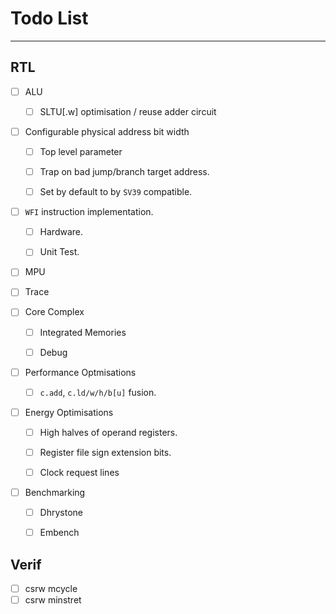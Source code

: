
# Todo List

---

## RTL

- [ ] ALU

  - [ ] SLTU[.w] optimisation / reuse adder circuit

- [ ] Configurable physical address bit width

  - [ ] Top level parameter

  - [ ] Trap on bad jump/branch target address.

  - [ ] Set by default to by `SV39` compatible.

- [ ] `WFI` instruction implementation.

  - [ ] Hardware.

  - [ ] Unit Test.

- [ ] MPU

- [ ] Trace

- [ ] Core Complex

  - [ ] Integrated Memories

  - [ ] Debug

- [ ] Performance Optmisations

  - [ ] `c.add`, `c.ld/w/h/b[u]` fusion.

- [ ] Energy Optimisations

  - [ ] High halves of operand registers.

  - [ ] Register file sign extension bits.

  - [ ] Clock request lines

- [ ] Benchmarking

  - [ ] Dhrystone

  - [ ] Embench


## Verif

- [ ] csrw mcycle
- [ ] csrw minstret
